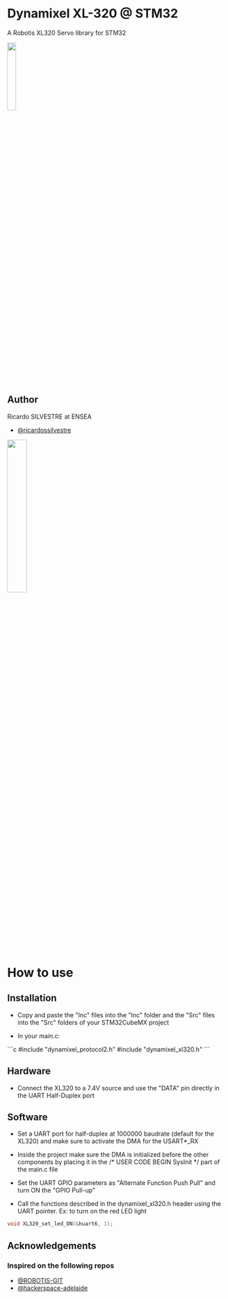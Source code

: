 # Dynamixel XL-320 @ STM32
A Robotis XL320 Servo library for STM32

<img src="https://i.imgur.com/6Vg47Ny.png" width=20%>


## Author

Ricardo SILVESTRE at ENSEA
- [@ricardossilvestre](https://www.github.com/ricardossilvestre)

<img src="https://i.imgur.com/V16zoK4.png" width=30%>


# How to use

## Installation

 - Copy and paste the "Inc" files into the "Inc" folder and the "Src" files into the "Src" folders of your STM32CubeMX project
 
 - In your main.c:
 
 ´´´c
#include "dynamixel_protocol2.h"
#include "dynamixel_xl320.h"
 ´´´

## Hardware

 - Connect the XL320 to a 7.4V source and use the "DATA" pin directly in the UART Half-Duplex port

## Software

 - Set a UART port for half-duplex at 1000000 baudrate (default for the XL320) and make sure to activate the DMA for the USART*_RX

 - Inside the project make sure the DMA is initialized before the other components by placing it in the /* USER CODE BEGIN SysInit */ part of the main.c file

 - Set the UART GPIO parameters as "Alternate Function Push Pull" and turn ON the "GPIO Pull-up"

 - Call the functions described in the dynamixel_xl320.h header using the UART pointer. Ex: to turn on the red LED light
 
 ```c 
 void XL320_set_led_ON(&huart6, 1);
 ``` 
## Acknowledgements
### Inspired on the following repos

 - [@ROBOTIS-GIT](https://github.com/ROBOTIS-GIT/dynamixel2arduino)
 - [@hackerspace-adelaide](https://github.com/hackerspace-adelaide/XL320)
